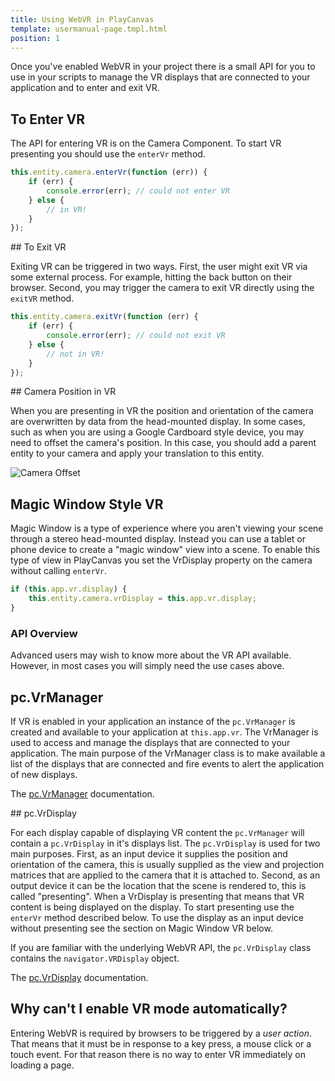 ```yaml
---
title: Using WebVR in PlayCanvas
template: usermanual-page.tmpl.html
position: 1
---
```


Once you've enabled WebVR in your project there is a small API for you to use in your scripts to manage the VR displays that are connected to your application and to enter and exit VR.

## To Enter VR

The API for entering VR is on the Camera Component. To start VR presenting you should use the `enterVr` method.

```javascript
this.entity.camera.enterVr(function (err)) {
    if (err) {
        console.error(err); // could not enter VR
    } else {
        // in VR!
    }
});
```

## To Exit VR

Exiting VR can be triggered in two ways. First, the user might exit VR via some external process. For example, hitting the back button on their browser. Second, you may trigger the camera to exit VR directly using the `exitVR` method.

```javascript
this.entity.camera.exitVr(function (err) {
    if (err) {
        console.error(err); // could not exit VR
    } else {
        // not in VR!
    }
});
```

## Camera Position in VR

When you are presenting in VR the position and orientation of the camera are overwritten by data from the head-mounted display. In some cases, such as when you are using a Google Cardboard style device, you may need to offset the camera's position. In this case, you should add a parent entity to your camera and apply your translation to this entity.

![Camera Offset][1]

## Magic Window Style VR

Magic Window is a type of experience where you aren't viewing your scene through a stereo head-mounted display. Instead you can use a tablet or phone device to create a "magic window" view into a scene. To enable this type of view in PlayCanvas you set the VrDisplay property on the camera without calling `enterVr`.

```javascript
if (this.app.vr.display) {
    this.entity.camera.vrDisplay = this.app.vr.display;
}
```

### API Overview

Advanced users may wish to know more about the VR API available. However, in most cases you will simply need the use cases above.

## pc.VrManager

If VR is enabled in your application an instance of the `pc.VrManager` is created and available to your application at `this.app.vr`. The VrManager is used to access and manage the displays that are connected to your application. The main purpose of the VrManager class is to make available a list of the displays that are connected and fire events to alert the application of new displays.

The [pc.VrManager][2] documentation.

## pc.VrDisplay

For each display capable of displaying VR content the `pc.VrManager` will contain a `pc.VrDisplay` in it's displays list. The `pc.VrDisplay` is used for two main purposes. First, as an input device it supplies the position and orientation of the camera, this is usually supplied as the view and projection matrices that are applied to the camera that it is attached to. Second, as an output device it can be the location that the scene is rendered to, this is called "presenting". When a VrDisplay is presenting that means that VR content is being displayed on the display. To start presenting use the `enterVr` method described below. To use the display as an input device without presenting see the section on Magic Window VR below.

If you are familiar with the underlying WebVR API, the `pc.VrDisplay` class contains the `navigator.VRDisplay` object.

The [pc.VrDisplay][3] documentation.

## Why can't I enable VR mode automatically?

Entering WebVR is required by browsers to be triggered by a *user action*. That means that it must be in response to a key press, a mouse click or a touch event. For that reason there is no way to enter VR immediately on loading a page.

[1]: /images/user-manual/vr/using-webvr/camera-offset.jpg
[2]: /api/pc.VrManager.html
[3]: /api/pc.VrDisplay.html
